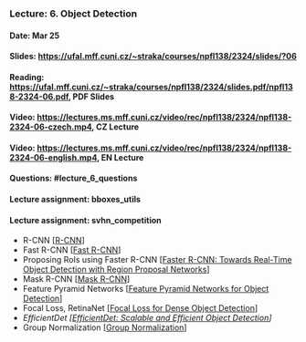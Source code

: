 ### Lecture: 6. Object Detection
#### Date: Mar 25
#### Slides: https://ufal.mff.cuni.cz/~straka/courses/npfl138/2324/slides/?06
#### Reading: https://ufal.mff.cuni.cz/~straka/courses/npfl138/2324/slides.pdf/npfl138-2324-06.pdf, PDF Slides
#### Video: https://lectures.ms.mff.cuni.cz/video/rec/npfl138/2324/npfl138-2324-06-czech.mp4, CZ Lecture
#### Video: https://lectures.ms.mff.cuni.cz/video/rec/npfl138/2324/npfl138-2324-06-english.mp4, EN Lecture
#### Questions: #lecture_6_questions
#### Lecture assignment: bboxes_utils
#### Lecture assignment: svhn_competition

- R-CNN [[R-CNN](https://arxiv.org/abs/1311.2524)]
- Fast R-CNN [[Fast R-CNN](https://arxiv.org/abs/1504.08083)]
- Proposing RoIs using Faster R-CNN [[Faster R-CNN: Towards Real-Time Object Detection with Region Proposal Networks](https://arxiv.org/abs/1506.01497)]
- Mask R-CNN [[Mask R-CNN](https://arxiv.org/abs/1703.06870)]
- Feature Pyramid Networks [[Feature Pyramid Networks for Object Detection](https://arxiv.org/abs/1612.03144)]
- Focal Loss, RetinaNet [[Focal Loss for Dense Object Detection](https://arxiv.org/abs/1708.02002)]
- _EfficientDet [[EfficientDet: Scalable and Efficient Object Detection](https://arxiv.org/abs/1911.09070)]_
- Group Normalization [[Group Normalization](https://arxiv.org/abs/1803.08494)]
